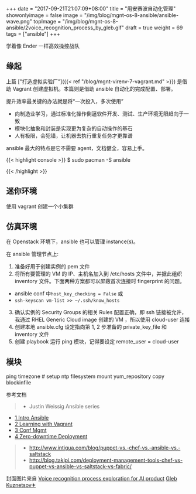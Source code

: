 +++
date = "2017-09-21T21:07:09+08:00"
title = "用安赛波自动化管理"
showonlyimage = false
image = "/img/blog/mgnt-os-8-ansible/ansible-wave.png"
topImage = "/img/blog/mgnt-os-8-ansible/2voice_recognition_process_by_gleb.gif"
draft = true
weight = 69
tags = ["ansible"]
+++

学着像 Ender 一样高效操控战队
<!--more-->

## 缘起

上篇 ["打造虚拟实验厂"]({{< ref "/blog/mgnt-virenv-7-vagrant.md" >}}) 是借助 Vagrant 创建虚拟机。本篇则是借助 ansible 自动化的完成配置、部署。

提升效率最关键的办法就是将“一次投入，多次使用”

- 向制造业学习，通过标准化操作倒逼软件开发、测试、生产环境无限趋向于一致
- 模块化抽象和封装是实现更为复杂的自动操作的基石
- 人有极限，会犯错，让机器去执行重复任务才更靠谱

ansible 最大的特点是它不需要 agent，文档健全，容易上手。

{{< highlight console >}}
$ sudo pacman -S ansible

{{< /highlight >}}

## 迷你环境

使用 vagrant 创建一个小集群

## 仿真环境

在 Openstack 环境下，ansible 也可以管理 instance(s)。

在 ansible 管理节点上:

1. 准备好用于创建实例的 pem 文件
2. 将所有要管理的 VM 的 IP、主机名加入到 /etc/hosts 文件中，并据此组织 inventory 文件。下面两种方案都可以屏蔽首次连接时 fingerprint 的问题。
  - ansible conf 中```host_key_checking = False``` 或
  - ```ssh-keyscan vm-list >> ~/.ssh/know_hosts```
3. 确认实例的 Security Groups 的相关 Rules 配置正确，即 ssh 链接被允许，我通过 RHEL Generic Cloud image 创建的 VM ，所以使用 cloud-user 连接
4. 创建本地 ansible.cfg 设定指向第 1, 2 步准备的 private_key_file 和 inventory 文件
5. 创建 playbook 运行 ping 模块，记得要设定 remote_user = cloud-user

## 模块

ping
timezone # setup ntp
filesystem
mount
yum_repository
copy
blockinfile


参考文档

> - Justin Weissig Ansible series
  - [1 Intro  Ansible](https://sysadmincasts.com/episodes/43-19-minutes-with-ansible-part-1-4)
  - [2 Learning with Vagrant ](https://sysadmincasts.com/episodes/45-learning-ansible-with-vagrant-part-2-4)
  - [3 Conf Mgmt](https://sysadmincasts.com/episodes/46-configuration-management-with-ansible-part-3-4)
  - [4 Zero-downtime Deployment](https://sysadmincasts.com/episodes/47-zero-downtime-deployments-with-ansible-part-4-4)
> - http://www.intigua.com/blog/puppet-vs.-chef-vs.-ansible-vs.-saltstack
> - http://blog.takipi.com/deployment-management-tools-chef-vs-puppet-vs-ansible-vs-saltstack-vs-fabric/

封面图片来自 [Voice recognition process exploration for AI product](https://dribbble.com/shots/3477540-Voice-recognition-process-exploration-for-AI-product) <a href="https://dribbble.com/glebich"><i class="fa fa-dribbble" aria-hidden="true"></i> Gleb Kuznetsov✈</a>
